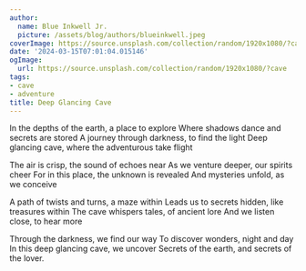 ```yaml
---
author:
  name: Blue Inkwell Jr.
  picture: /assets/blog/authors/blueinkwell.jpeg
coverImage: https://source.unsplash.com/collection/random/1920x1080/?cave
date: '2024-03-15T07:01:04.015146'
ogImage:
  url: https://source.unsplash.com/collection/random/1920x1080/?cave
tags:
- cave
- adventure
title: Deep Glancing Cave
---
```


In the depths of the earth, a place to explore
Where shadows dance and secrets are stored
A journey through darkness, to find the light
Deep glancing cave, where the adventurous take flight

The air is crisp, the sound of echoes near
As we venture deeper, our spirits cheer
For in this place, the unknown is revealed
And mysteries unfold, as we conceive

A path of twists and turns, a maze within
Leads us to secrets hidden, like treasures within
The cave whispers tales, of ancient lore
And we listen close, to hear more

Through the darkness, we find our way
To discover wonders, night and day
In this deep glancing cave, we uncover
Secrets of the earth, and secrets of the lover.